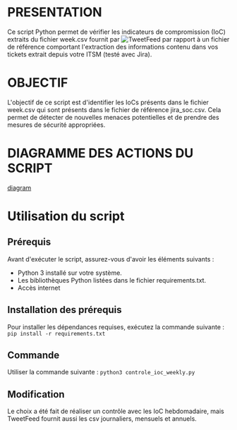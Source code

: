 # PRESENTATION
Ce script Python permet de vérifier les indicateurs de compromission (IoC) extraits du fichier week.csv fournit par ![TweetFeed](https://tweetfeed.live) par rapport à un fichier de référence comportant l'extraction des informations contenu dans vos tickets extrait depuis votre ITSM (testé avec Jira).

# OBJECTIF
L'objectif de ce script est d'identifier les IoCs présents dans le fichier week.csv qui sont présents  dans le fichier de référence jira_soc.csv. Cela permet de détecter de nouvelles menaces potentielles et de prendre des mesures de sécurité appropriées.

# DIAGRAMME DES ACTIONS DU SCRIPT
[diagram](./Images/Diagram.png)
 
# Utilisation du script
## Prérequis
Avant d'exécuter le script, assurez-vous d'avoir les éléments suivants :
* Python 3 installé sur votre système.
* Les bibliothèques Python listées dans le fichier requirements.txt.
* Accès internet

## Installation des prérequis
Pour installer les dépendances requises, exécutez la commande suivante :
```pip install -r requirements.txt```

##	Commande
Utiliser la commande suivante : 
```python3 controle_ioc_weekly.py```

## Modification
Le choix a été fait de réaliser un contrôle avec les IoC hebdomadaire, mais TweetFeed fournit aussi les csv journaliers, mensuels et annuels.
